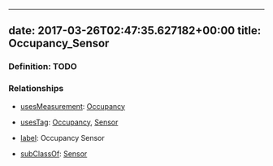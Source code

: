 
---
date: 2017-03-26T02:47:35.627182+00:00
title: Occupancy_Sensor
---
### Definition: TODO

### Relationships

* [usesMeasurement](https://brickschema.org/schema/1.0/BrickFrame#usesMeasurement): [Occupancy](https://brickschema.org/schema/1.0/Brick#Occupancy)

* [usesTag](https://brickschema.org/schema/1.0/BrickFrame#usesTag): [Occupancy](https://brickschema.org/schema/1.0/BrickTag#Occupancy), [Sensor](https://brickschema.org/schema/1.0/BrickTag#Sensor)

* [label](http://www.w3.org/2000/01/rdf-schema#label): Occupancy Sensor

* [subClassOf](http://www.w3.org/2000/01/rdf-schema#subClassOf): [Sensor](https://brickschema.org/schema/1.0/Brick#Sensor)

